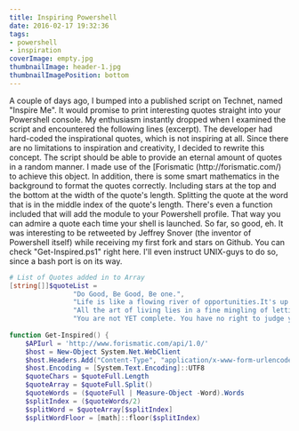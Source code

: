 ```yaml
---
title: Inspiring Powershell
date: 2016-02-17 19:32:36
tags: 
- powershell
- inspiration
coverImage: empty.jpg
thumbnailImage: header-1.jpg
thumbnailImagePosition: bottom
---
```

<p>A couple of days ago, I bumped into a published script on Technet, named "Inspire Me". It would promise to print interesting quotes straight into your Powershell console. My enthusiasm instantly dropped when I examined the script and encountered the following lines (excerpt). The developer had hard-coded the inspirational quotes, which is not inspiring at all. Since there are no limitations to inspiration and creativity, I decided to rewrite this concept.  <!-- more -->The script should be able to provide an eternal amount of quotes in a random manner. I made use of the [Forismatic (http://forismatic.com/) to achieve this object. In addition, there is some smart mathematics in the background to format the quotes correctly. Including stars at the top and the bottom at the width of the quote's length. Splitting the quote at the word that is in the middle index of the quote's length. There's even a function included that will add the module to your Powershell profile. That way you can admire a quote each time your shell is launched. So far, so good, eh. It was interesting to be retweeted by Jeffrey Snover (the inventor of Powershell itself) while receiving my first fork and stars on Github. You can check "Get-Inspired.ps1" right here. I'll even instruct UNIX-guys to do so, since a bash port is on its way.</p>

```powershell
# List of Quotes added in to Array 
[string[]]$quoteList =  
                "Do Good, Be Good, Be one.", 
                "Life is like a flowing river of opportunities.It's up to you to stand up with a bucket or with a spoon.", 
                "All the art of living lies in a fine mingling of letting go and holding on. - Henry Ellis", 
                "You are not YET complete. You have no right to judge yourself because you are still work in progress !", 
   
function Get-Inspired() {
    $APIurl = 'http://www.forismatic.com/api/1.0/'
    $host = New-Object System.Net.WebClient
    $host.Headers.Add("Content-Type", "application/x-www-form-urlencoded")
    $host.Encoding = [System.Text.Encoding]::UTF8
    $quoteChars = $quoteFull.Length
    $quoteArray = $quoteFull.Split()
    $quoteWords = ($quoteFull | Measure-Object -Word).Words
    $splitIndex = ($quoteWords/2)
    $splitWord = $quoteArray[$splitIndex]
    $splitWordFloor = [math]::floor($splitIndex)
       
```

